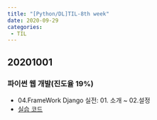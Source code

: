 ```yaml
---
title: "[Python/DL]TIL-8th week"
date: 2020-09-29
categories: 
 - TIL
---  
```

## 20201001
### 파이썬 웹 개발(진도율 19%)
 - 04.FrameWork Django 실전: 01. 소개 ~ 02.설정  
 - [실습 코드](https://github.com/SuyeonChoi/TIL/commit/370ca62faacc8d2c1a6403442eb5744e19ec4d95)  